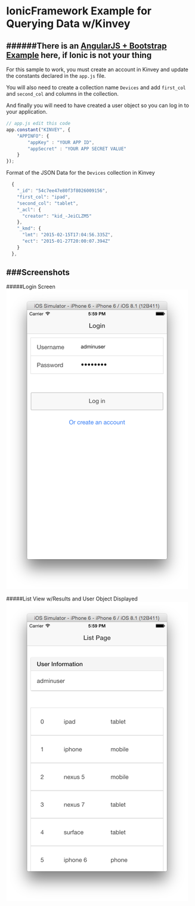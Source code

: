 IonicFramework Example for Querying Data w/Kinvey
===========
######There is an [AngularJS + Bootstrap Example](https://github.com/aaronksaunders/AngularKinveyDatastore) here, if Ionic is not your thing
----
For this sample to work, you must create an account in Kinvey and update the constants declared in the `app.js` file.

You will also need to create a collection name `Devices` and add `first_col` and `second_col` and columns in the collection.

And finally you will need to have created a user object so you can log in to your application.

```JavaScript
// app.js edit this code 
app.constant("KINVEY", {
    "APPINFO": {
        "appKey" : "YOUR APP ID",
        "appSecret" : "YOUR APP SECRET VALUE"
    }
});
```

Format of the JSON Data for the `Devices` collection in Kinvey

```JavaScript
  {
    "_id": "54c7ee47e80f3f8026009156",
    "first_col": "ipad",
    "second_col": "tablet",
    "_acl": {
      "creator": "kid_-JeiCLZM5"
    },
    "_kmd": {
      "lmt": "2015-02-15T17:04:56.335Z",
      "ect": "2015-01-27T20:00:07.394Z"
    }
  },
```

###Screenshots
------------

#####Login Screen
![Login Screen](https://raw.githubusercontent.com/aaronksaunders/IonicKinveyDatastore/master/screenshots/LoginScreen.png)


#####List View w/Results and User Object Displayed
![Manage Data With HTTP Verbs](https://raw.githubusercontent.com/aaronksaunders/IonicKinveyDatastore/master/screenshots/ListScreen.png)
